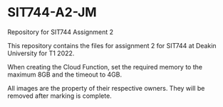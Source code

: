# SIT744-A2-JM
Repository for SIT744 Assignment 2

This repository contains the files for assignment 2 for SIT744 at Deakin University for T1 2022.

When creating the Cloud Function, set the required memory to the maximum 8GB and the timeout to 4GB.

All images are the property of their respective owners. They will be removed after marking is complete.
